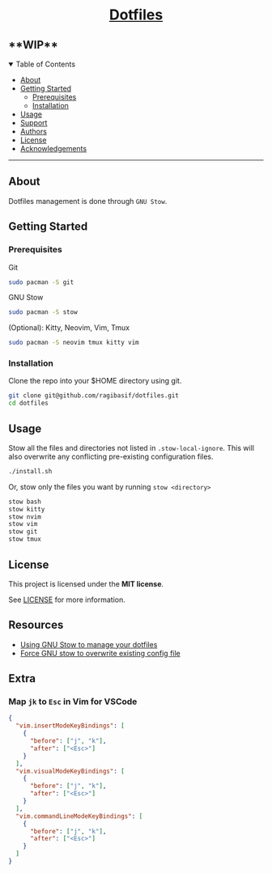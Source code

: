 <div align="center">
  <a href="https://github.com/ragibasif/dotfiles">
      <h1>Dotfiles</h1>
  </a>
</div>

<h2>**WIP**</h2>

<details open="open">
<summary>Table of Contents</summary>

- [About](#about)
- [Getting Started](#getting-started)
  - [Prerequisites](#prerequisites)
  - [Installation](#installation)
- [Usage](#usage)
- [Support](#support)
- [Authors](#authors)
- [License](#license)
- [Acknowledgements](#acknowledgements)

</details>

---

## About

Dotfiles management is done through `GNU Stow`.

## Getting Started

### Prerequisites

Git

```bash
sudo pacman -S git
```
GNU Stow

```bash
sudo pacman -S stow
```

(Optional): Kitty, Neovim, Vim, Tmux

```bash
sudo pacman -S neovim tmux kitty vim
```

### Installation

Clone the repo into your $HOME directory using git.

```bash
git clone git@github.com/ragibasif/dotfiles.git
cd dotfiles
```

## Usage

Stow all the files and directories not listed in `.stow-local-ignore`. This
will also overwrite any conflicting pre-existing configuration files.

```bash
./install.sh
```

Or, stow only the files you want by running `stow <directory>`

```bash
stow bash
stow kitty
stow nvim
stow vim
stow git
stow tmux
```

## License

This project is licensed under the **MIT license**.

See [LICENSE](LICENSE) for more information.

## Resources

- [Using GNU Stow to manage your dotfiles](https://brandon.invergo.net/news/2012-05-26-using-gnu-stow-to-manage-your-dotfiles.html)
- [Force GNU stow to overwrite existing config file](https://www.reddit.com/r/linux4noobs/comments/b5ig2h/is_there_any_way_to_force_gnu_stow_to_overwrite/)

## Extra

### Map `jk` to `Esc` in Vim for VSCode

```json
{
  "vim.insertModeKeyBindings": [
    {
      "before": ["j", "k"],
      "after": ["<Esc>"]
    }
  ],
  "vim.visualModeKeyBindings": [
    {
      "before": ["j", "k"],
      "after": ["<Esc>"]
    }
  ],
  "vim.commandLineModeKeyBindings": [
    {
      "before": ["j", "k"],
      "after": ["<Esc>"]
    }
  ]
}
```
